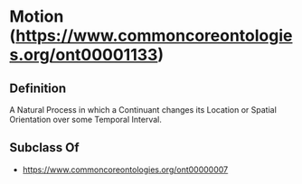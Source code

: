 # Motion (https://www.commoncoreontologies.org/ont00001133)

## Definition
A Natural Process in which a Continuant changes its Location or Spatial Orientation over some Temporal Interval.

## Subclass Of
- https://www.commoncoreontologies.org/ont00000007

